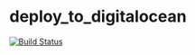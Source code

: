 # deploy_to_digitalocean

[![Build Status](https://travis-ci.com/jandreyserrano/deploy_to_digitalocean.svg?branch=master)](https://travis-ci.com/jandreyserrano/deploy_to_digitalocean)
